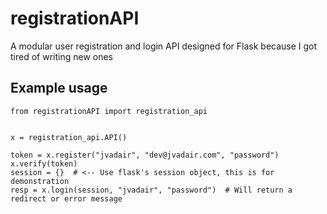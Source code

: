 # registrationAPI
A modular user registration and login API designed for Flask because I got tired of writing new ones

## Example usage
```pythonfro
from registrationAPI import registration_api


x = registration_api.API()

token = x.register("jvadair", "dev@jvadair.com", "password")
x.verify(token)
session = {}  # <-- Use flask's session object, this is for demonstration
resp = x.login(session, "jvadair", "password")  # Will return a redirect or error message
```
